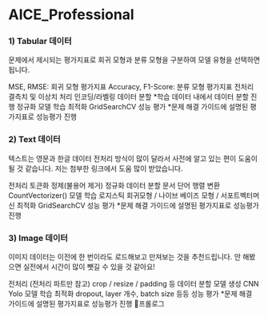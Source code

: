 # AICE_Professional
### 1) Tabular 데이터
문제에서 제시되는 평가지표로 회귀 모형과 분류 모형을 구분하여 모델 유형을 선택하면 됩니다.

MSE, RMSE: 회귀 모형 평가지표
Accuracy, F1-Score: 분류 모형 평가지표
전처리
결측치 및 이상치 처리
인코딩/라벨링
데이터 분할
*학습 데이터 내에서 데이터 분할 진행
정규화
모델 학습
최적화
GridSearchCV
성능 평가
*문제 해결 가이드에 설명된 평가지표로 성능평가 진행

### 2) Text 데이터
텍스트는 영문과 한글 데이터 전처리 방식이 많이 달라서 사전에 알고 있는 편이 도움이 될 것 같습니다. 저는 첨부한 링크에서 도움 많이 받았습니다.

전처리
토큰화
정제(불용어 제거)
정규화
데이터 분할
문서 단어 행렬 변환 CountVectorizer()
모델 학습
로지스틱 회귀모형 / 나이브 베이즈 모형 / 서포트벡터머신
최적화
GridSearchCV
성능 평가
*문제 해결 가이드에 설명된 평가지표로 성능평가 진행

### 3) Image 데이터
이미지 데이터는 이전에 한 번이라도 로드해보고 만져보는 것을 추천드립니다. 안 해봤으면 실전에서 시간이 많이 뺏길 수 있을 것 같아요!

전처리 (전처리 파트만 참고)
crop / resize / padding 등
데이터 분할
모델 생성
CNN
Yolo
모델 학습
최적화
dropout, layer 개수, batch size 등등
성능 평가
*문제 해결 가이드에 설명된 평가지표로 성능평가 진행
👋프롤로그

